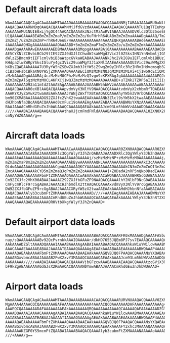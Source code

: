 # Default aircraft data loads

    WAoAAAACAAQCAgACAwAAAAMTAAAADAAAABAAAAAEAAQACQAAAANNMjIABAAJAAAABU0xNl85
    AAQACQAAAARNMDg0AAQACQAAAAhNMjJfdGVzdAAAABAAAAAEAAQACQAAAAhTU1QgTTIuMgAE
    AAkAAAAMU1NUIE0xLjYgOC44AAQACQAAAAk3NzctMzAwRVIABAAJAAAADVRlc3Qtb25seSBT
    U1QAAAAOAAAABEABmZmZmZmaP/mZmZmZmZo/6uFHrhR64UABmZmZmZmaAAAADgAAAAQ/7mZm
    ZmZmZj/uZmZmZmZmP+rhR64UeuE/4AAAAAAAAAAAAA4AAAAEQHXgAAAAAABAdeAAAAAAAEB1
    4AAAAAAAQHXgAAAAAAAAAAAOAAAABD+5mZmZmZmaP7mZmZmZmZo/uZmZmZmZmkAAAAAAAAAA
    AAAADgAAAARAwEKAAAAAAEDBMAAAAAAAQMqogAAAAABAj0AAAAAAAAAAABAAAAAEAAQACQAA
    AE5CYXNlZCBvbiBCb29tIE92ZXJ0dXJlIChwdWJsaWMgd2Vic2l0ZSksIHN1YnNvbmljIGNy
    dWlzZSBmcm9tIEFlcmlvbiB3aWtpcGVkaWEABAAJAAAANkJhc2VkIG9uIEFlcmlvbiBBUzIg
    KHdpa2lwZWRpYSksIGluYy4gc3Vic29uaWMgY3J1aXNlIAAEAAkAAAAQU3Vic29uaWMgZXhh
    bXBsZQAEAAkAAAA7U3RyYW5nZSBwZXJmb3JtYW5jZSwgZm9yIHRlc3RzIHRvIHdvcmsgb3Zl
    ciBzbWFsbCBkaXN0YW5jZXMAAAAOAAAABECiQMzMzMzNQJqMzMzMzM1Ai+Cj1wo9cECiQMzM
    zMzNAAAADgAAAARAj4czMzMzM0CPhzMzMzMzQIvgo9cKPXBAgJgAAAAAAAAAAA4AAAAEQJoi
    mZmZmZpAlSgzMzMzM0CL4KPXCj1wQJZmzMzMzM0AAAAOAAAABD+uTZNk2TZRP5aIiIiIiIoA
    AAAAAAAAAD92a11mtdZtAAAEAgAAAAEABAAJAAAABW5hbWVzAAAAEAAAAAwABAAJAAAAAmlk
    AAQACQAAAAR0eXBlAAQACQAAAApvdmVyX3NlYV9NAAQACQAAAAtvdmVyX2xhbmRfTQAEAAkA
    AAAKYXJyZGVwX2twaAAEAAkAAAAJYWNjZWxfTXBtAAQACQAAAAhyYW5nZV9rbQAEAAkAAAAF
    bm90ZXMABAAJAAAADG92ZXJfc2VhX2twaAAEAAkAAAANb3Zlcl9sYW5kX2twaAAEAAkAAAAJ
    dHJhbnNfa3BoAAQACQAAAAd0cmFuc19oAAAEAgAAAAEABAAJAAAABWNsYXNzAAAAEAAAAAEA
    BAAJAAAACmRhdGEuZnJhbWUAAAQCAAAAAQAEAAkAAAAJcm93Lm5hbWVzAAAADQAAAAKAAAAA
    /////AAABAIAAAABAAQACQAAAAthaXJjcmFmdFNldAAAABAAAAABAAQACQAAAA10ZXN0X2Fp
    cmNyYWZ0AAAA/g==

# Aircraft data loads

    WAoAAAACAAQCAgACAwAAAAMTAAAACwAAABAAAAACAAQACQAAAAR0ZXN0AAQACQAAAAR0ZXN0
    AAAAEAAAAAIABAAJAAAADXRlc3QgYWlyY3JhZnQABAAJAAAADXRlc3QgYWlyY3JhZnQAAAAO
    AAAAAkAAAAAAAAAAQAAAAAAAAAAAAAAOAAAAAj/szMzMzMzNP+zMzMzMzM0AAAAOAAAAAj/J
    mZmZmZmaP8mZmZmZmZoAAAAOAAAAAkBywAAAAAAAQHLAAAAAAAAAAAAOAAAAAkC3cAAAAAAA
    QLdwAAAAAAAAAAAOAAAAAkCgmAAAAAAAQKCYAAAAAAAAAAAOAAAAAkCN3mZmZmZnQI3eZmZm
    ZmcAAAAOAAAAAkCYD5mZmZmaQJgPmZmZmZoAAAAOAAAAAj+Z0DadA2nRP5nQNp0DadEAAAQC
    AAAAAQAEAAkAAAAFbmFtZXMAAAAQAAAACwAEAAkAAAACaWQABAAJAAAABHR5cGUABAAJAAAA
    Cm92ZXJfc2VhX00ABAAJAAAAC292ZXJfbGFuZF9NAAQACQAAAAlhY2NlbF9NcG0ABAAJAAAA
    CmFycmRlcF9rcGgABAAJAAAACHJhbmdlX2ttAAQACQAAAAxvdmVyX3NlYV9rcGgABAAJAAAA
    DW92ZXJfbGFuZF9rcGgABAAJAAAACXRyYW5zX2twaAAEAAkAAAAHdHJhbnNfaAAABAIAAAAB
    AAQACQAAAAlyb3cubmFtZXMAAAANAAAAAoAAAAD////+AAAEAgAAAAEABAAJAAAABWNsYXNz
    AAAAEAAAAAEABAAJAAAACmRhdGEuZnJhbWUAAAQCAAAAAQAEAAkAAAALYWlyY3JhZnRTZXQA
    AAAQAAAAAQAEAAkAAAAORHVtbXkgYWlyY3JhZnQAAAD+

# Default airport data loads

    WAoAAAACAAQCAgACAwAAAAMTAAAABAAAABAAAAABAAQACQAAAARFR0xMAAAADgAAAAFASbw8
    nuy/sQAAAA4AAAABv92QcPvrnkkAAAIOAAAAAr/dkHD7655JQEm8PJ7sv7EAAAQCAAAAAQAE
    AAkAAAADZGltAAAADQAAAAIAAAABAAAAAgAABAIAAAABAAQACQAAAAhkaW1uYW1lcwAAABMA
    AAACAAAAEAAAAAEABAAJAAAAATEAAAAQAAAAAgAEAAkAAAABWAAEAAkAAAABWQAAAP4AAAQC
    AAAAAQAEAAkAAAAFbmFtZXMAAAAQAAAABAAEAAkAAAAGQVBJQ0FPAAQACQAAAANsYXQABAAJ
    AAAABGxvbmcABAAJAAAAB2FwX2xvY3MAAAQCAAAAAQAEAAkAAAAJcm93Lm5hbWVzAAAADQAA
    AAKAAAAA/////wAABAIAAAABAAQACQAAAAVjbGFzcwAAABAAAAAEAAQACQAAAAtzcGVjX3Ri
    bF9kZgAEAAkAAAAGdGJsX2RmAAQACQAAAAN0YmwABAAJAAAACmRhdGEuZnJhbWUAAAD+

# Airport data loads

    WAoAAAACAAQCAgACAwAAAAMTAAAABAAAABAAAAACAAQACQAAAARURVNUAAQACQAAAAV0ZXN0
    MgAAAA4AAAACQCQAAAAAAABAFAAAAAAAAAAAAA4AAAACQCQAAAAAAADAFAAAAAAAAAAAAg4A
    AAAEQCQAAAAAAADAFAAAAAAAAEAkAAAAAAAAQBQAAAAAAAAAAAQCAAAAAQAEAAkAAAADZGlt
    AAAADQAAAAIAAAACAAAAAgAABAIAAAABAAQACQAAAAhkaW1uYW1lcwAAABMAAAACAAAAEAAA
    AAIABAAJAAAAATEABAAJAAAAATIAAAAQAAAAAgAEAAkAAAABWAAEAAkAAAABWQAAAP4AAAQC
    AAAAAQAEAAkAAAAFbmFtZXMAAAAQAAAABAAEAAkAAAAGQVBJQ0FPAAQACQAAAANsYXQABAAJ
    AAAABGxvbmcABAAJAAAAB2FwX2xvY3MAAAQCAAAAAQAEAAkAAAAFY2xhc3MAAAAQAAAAAQAE
    AAkAAAAKZGF0YS5mcmFtZQAABAIAAAABAAQACQAAAAlyb3cubmFtZXMAAAANAAAAAoAAAAD/
    ///+AAAA/g==

